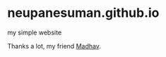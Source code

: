 # neupanesuman.github.io
my simple website

Thanks a lot, my friend [Madhav](https://poudelmadhav.com.np).

